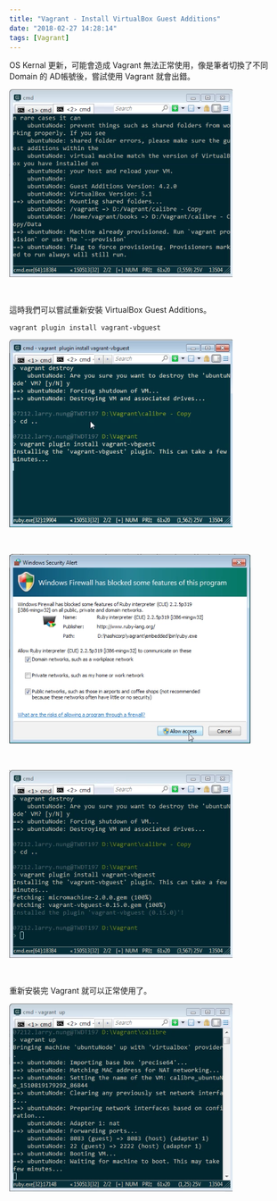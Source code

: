 ```yaml
---
title: "Vagrant - Install VirtualBox Guest Additions"
date: "2018-02-27 14:28:14"
tags: [Vagrant]
---
```



OS Kernal 更新，可能會造成 Vagrant 無法正常使用，像是筆者切換了不同 Domain 的 AD帳號後，嘗試使用 Vagrant 就會出錯。  

<!-- More -->

![1.png](1.png)
 
<br/>


這時我們可以嘗試重新安裝 VirtualBox Guest Additions。  

    vagrant plugin install vagrant-vbguest

![2.png](2.png)
 
<br/>


![3.png](3.png)
 
<br/>


![4.png](4.png)
 
<br/>


重新安裝完 Vagrant 就可以正常使用了。  

![5.png](5.png)
 
<br/>
